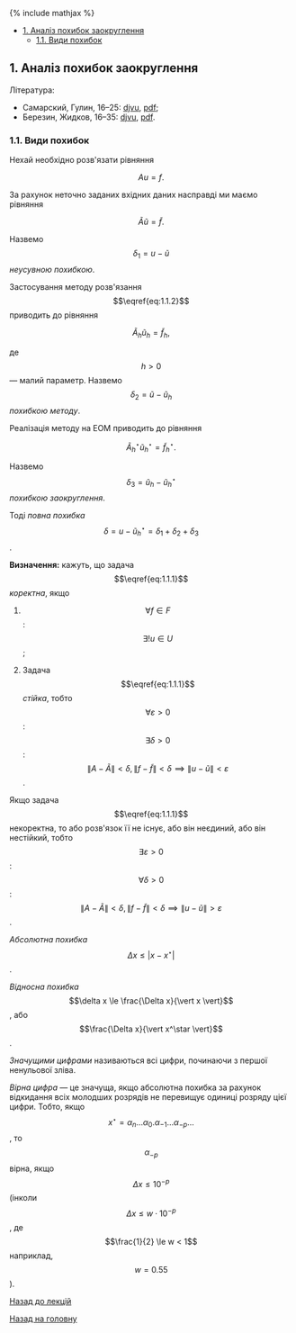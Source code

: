 {% include mathjax %}

<!-- MarkdownTOC -->

- [1. Аналіз похибок заокруглення](#1-аналіз-похибок-заокруглення)
	- [1.1. Види похибок](#11-види-похибок)

<!-- /MarkdownTOC -->


<a id="1-аналіз-похибок-заокруглення"></a>
## 1. Аналіз похибок заокруглення

Література:
- Самарский, Гулин, 16&ndash;25: [djvu](../books/samarskyi-gulin-1989.djvu), [pdf](../books/samarskyi-gulin-1989-16-25.pdf);
- Березин, Жидков, 16&ndash;35: [djvu](../books/berezin-zhidkov-i-1962.djvu), [pdf](../books/berezin-zhidkov-i-1962-16-35.pdf).

<a id="11-види-похибок"></a>
### 1.1. Види похибок

Нехай необхідно розв'язати рівняння

$$
\begin{equation}
	\label{eq:1.1.1}
	A u = f.
\end{equation}
$$

За рахунок неточно заданих вхідних даних насправді ми маємо рівняння

$$
\begin{equation}
	\label{eq:1.1.2}
	\tilde A \tilde u = \tilde f.
\end{equation}
$$

Назвемо $$\delta_1 = u - \tilde u$$ _неусувною похибкою_.

Застосування методу розв'язання $$\eqref{eq:1.1.2}$$ приводить до рівняння

$$
\begin{equation}
	\label{eq:1.1.3}
	\tilde A_h \tilde u_h = \tilde f_h,
\end{equation}
$$

де $$h > 0$$ &mdash; малий параметр. Назвемо $$\delta_2 = \tilde u - \tilde u_h$$ _похибкою методу_.

Реалізація методу на ЕОМ приводить до рівняння

$$
\begin{equation}
	\label{eq:1.1.4}
	\tilde A_h^\star \tilde u_h^\star = \tilde f_h^\star.
\end{equation}
$$

Назвемо $$\delta_3 = \tilde u_h - \tilde u_h^\star$$ _похибкою заокруглення_.

Тоді _повна похибка_ $$\delta = u - \tilde u_h^\star = \delta_1 + \delta_2 + \delta_3$$.

**Визначення:** кажуть, що задача $$\eqref{eq:1.1.1}$$ _коректна_, якщо

1. $$\forall f \in F$$: $$\exists! u \in U$$;

2. Задача $$\eqref{eq:1.1.1}$$ _стійка_, тобто $$\forall \varepsilon > 0$$: $$\exists \delta > 0$$: $$\| A - \tilde A \| < \delta, \| f - \tilde f \| < \delta \implies \| u - \tilde u \| < \varepsilon$$.

Якщо задача $$\eqref{eq:1.1.1}$$ некоректна, то або розв'язок її не існує, або він
неєдиний, або він нестійкий, тобто $$\exists \varepsilon > 0$$: $$\forall \delta > 0$$: $$\| A - \tilde A \| < \delta, \| f - \tilde f \| < \delta \implies \| u - \tilde u \| > \varepsilon$$.

_Абсолютна похибка_ $$\Delta x \le \vert x - x^\star \vert$$.

_Відносна похибка_ $$\delta x \le \frac{\Delta x}{\vert x \vert}$$, або $$\frac{\Delta x}{\vert x^\star \vert}$$.

_Значущими цифрами_ називаються всі цифри, починаючи з першої ненульової зліва.

_Вірна цифра_ &mdash; це значуща, якщо абсолютна похибка за рахунок відкидання всіх молодших розрядів не перевищує одиниці розряду цієї цифри. Тобто, якщо $$x^\star = \alpha_n\ldots\alpha_0.\alpha_{-1}\ldots\alpha_{-p} \ldots$$, то $$\alpha_{-p}$$ вірна, якщо $$\Delta x \le 10^{-p}$$ (інколи $$\Delta x \le w \cdot 10^{-p}$$, де $$\frac{1}{2} \le w < 1$$ наприклад, $$w = 0.55$$).

[Назад до лекцій](README.md)

[Назад на головну](../README.md)
